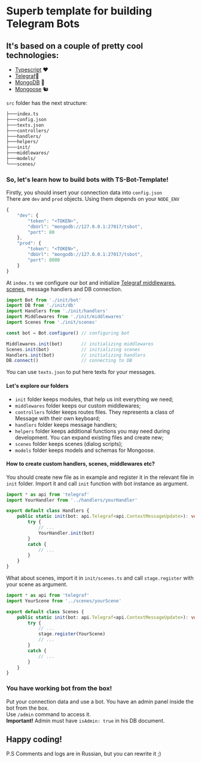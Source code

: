 # Superb template for building Telegram Bots
## It's based on a couple of pretty cool technologies:
* [Typescript](https://www.typescriptlang.org) ❤
* [Telegraf](https://telegraf.js.org)📡
* [MongoDB](https://www.mongodb.com/what-is-mongodb) 🔮
* [Mongoose](https://github.com/Automattic/mongoose/) 🐿️

`src` folder has the next structure:  
```bash
├───index.ts
├───config.json
├───texts.json
├───controllers/
├───handlers/
├───helpers/
├───init/
├───middlewares/
├───models/
└───scenes/
```
### So, let's learn how to build bots with TS-Bot-Template!
Firstly, you should insert your connection data into `config.json`  
There are `dev` and `prod` objects. Using them depends on your `NODE_ENV`
```javascript
{
    "dev": {
        "token": "<TOKEN>",
        "dbUrl": "mongodb://127.0.0.1:27017/tsbot",
        "port": 80
    },
    "prod": {
        "token": "<TOKEN>",
        "dbUrl": "mongodb://127.0.0.1:27017/tsbot",
        "port": 8080
    }
}
```
At `index.ts` we configure our bot and initialize [Telegraf middlewares](https://telegraf.js.org/#/?id=middleware), [scenes](https://telegraf.js.org/#/?id=stage), message handlers and DB connection.

```typescript
import Bot from './init/bot'
import DB from './init/db'
import Handlers from './init/handlers'
import Middlewares from './init/middlewares'
import Scenes from './init/scenes'

const bot = Bot.configure() // configuring bot

Middlewares.init(bot)       // initializing middlewares
Scenes.init(bot)            // initializing scenes
Handlers.init(bot)          // initializing handlers
DB.connect()                // connecting to DB
```
You can use `texts.json` to put here texts for your messages.

#### Let's explore our folders
* `init` folder keeps modules, that help us init everything we need;
* `middlewares` folder keeps our custom middlewares;
* `controllers` folder keeps routes files. They represents a class of Message with their own keyboard;
* `handlers` folder keeps message handlers;
* `helpers` folder keeps additional functions you may need during development. You can expand existing files and create new;
* `scenes` folder keeps scenes (dialog scripts);
* `models` folder keeps models and schemas for Mongoose.

#### How to create custom handlers, scenes, middlewares etc?
You should create new file as in example and register it in the relevant file in `init` folder. Import it and call `init` function with bot instance as argument.  
```typescript
import * as api from 'telegraf'
import YourHandler from '../handlers/yourHandler'

export default class Handlers {
    public static init(bot: api.Telegraf<api.ContextMessageUpdate>): void {
        try {
            // ...
            YourHandler.init(bot)
        }
        catch {
            // ...
        }
    }
}
```
What about scenes, import it in `init/scenes.ts` and call `stage.register` with your scene as argument.
```typescript
import * as api from 'telegraf'
import YourScene from '../scenes/yourScene'

export default class Scenes {
    public static init(bot: api.Telegraf<api.ContextMessageUpdate>): void {
        try {
            // ...
            stage.register(YourScene)
            // ...
        }
        catch {
            // ...
        }
    }
}
```

### You have working bot from the box!
Put your connection data and use a bot. You have an admin panel inside the bot from the box.  
Use `/admin` command to access it.  
**Important!** Admin must have `isAdmin: true` in his DB document.
## Happy coding!

P.S Comments and logs are in Russian, but you can rewrite it ;)